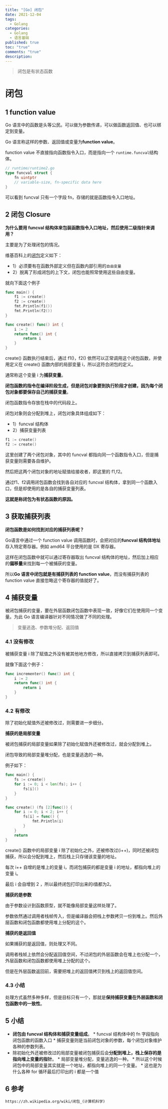 ```yaml
---
title: "[Go] 闭包"
date: 2021-12-04
tags:
  - Golang
categories:
  - Golang
  - 语言基础
published: true
toc: "true"
comments: "true"
description:
---
```

>闭包是有状态函数

<!--more-->

# 闭包

## 1 function value

Go 语言中的函数是头等公民。可以做为参数传递，可以做函数返回值、也可以绑定到变量。

Go 语言称这样的参数、返回值或变量为**function value**。

function value 不直接指向函数指令入口，而是指向一个 `runtime.funcval`结构体。

```go
// runtime/runtime2.go
type funcval struct {
	fn uintptr
	// variable-size, fn-specific data here
}
```

可以看到 funcval 只有一个字段 fn，存储的就是函数指令入口地址。

## 2 闭包 Closure

**为什么要用 funcval 结构体来包装函数指令入口地址，然后使用二级指针来调用？**

主要是为了处理闭包的情况。

维基百科上的[闭包]([https://zh.wikipedia.org/wiki/%E9%97%AD%E5%8C%85_(%E8%AE%A1%E7%AE%97%E6%9C%BA%E7%A7%91%E5%AD%A6)](https://zh.wikipedia.org/wiki/闭包_(计算机科学)))定义如下：

* 1）必须要有在函数外部定义但在函数内部引用的`自由变量`
* 2）脱离了形成闭包的上下文，闭包也能照常使用这些自由变量。

就向下面这个例子

```go
func main() {
	f1 := create()
	f2 := create()
	fmt.Println(f1())
	fmt.Println(f2())
}

func create() func() int {
	i := 2
	return func() int {
		return i
	}
}
```

create() 函数执行结束后，通过 f1()，f2() 依然可以正常调用这个闭包函数，并使用定义在 create() 函数内部的局部变量 i，所以这符合闭包的定义。

通常称这个变量 i 为**捕获变量**。



**闭包函数的指令在编译阶段生成，但是闭包对象要到执行阶段才创建，因为每个闭包对象都要保存自己的捕获变量**。

闭包函数指令存放在栈中的代码段上。

闭包对象则会分配到堆上，闭包对象具体组成如下：

* 1）funcval 结构体
* 2）捕获变量列表

```go
f1 := create()
f2 := create()
```

这里创建了两个闭包对象，其中的 funcval 都指向同一个函数指令入口，但是捕获变量则需要各自维护。

然后把这两个闭包对象的地址赋值给接收者，即这里的 f1,f2。

通过f1、f2调用闭包函数会找到各自对应的 funcval 结构体，拿到同一个函数入口，但是却使用的是各自的捕获变量列表。

**这就是称闭包为有状态函数的原因。**


## 3 获取捕获列表

**闭包函数是如何找到对应的捕获列表呢？**

Go语言中通过一个 function value 调用函数时，会把对应的**funcval 结构体地址**存入特定寄存器。例如 amd64 平台使用的是 DX 寄存器。

这样在闭包函数中就可以通过寄存器取出 funcval 结构体的地址，然后加上相应的**偏移量**来找到每一个被捕获的变量。



所以**Go 语言中闭包就是有捕获列表的 function value**，而没有捕获列表的 function value 直接忽略这个寄存器的值就好了。



## 4 捕获变量

被闭包捕获的变量，要在外层函数闭包函数中表现一致，好像它们在使用同一个变量。为此 Go 语言编译器针对不同情况做了不同的处理。

> 变量逃逸、参数堆分配、返回值



### 4.1 没有修改

被捕获变量 i 除了赋值之外没有被其他地方修改，所以直接拷贝到捕获列表即可。

就像下面这个例子：

```go
func incrementer() func() int {
	i := 2
	return func() int {
		return i
	}
}
```


### 4.2 有修改

除了初始化赋值外还被修改过，则需要进一步细分。

**捕获的是局部变量**

被闭包捕获的局部变量如果除了初始化赋值外还被修改过，就会分配到堆上。

闭包导致的局部变量堆分配，也是变量逃逸的一种。

例子如下：

```go
func main() {
	fs := create()
	for i := 0; i < len(fs); i++ {
		fs[i]()
	}
}

func create() (fs [2]func()) {
	for i := 0; i < 2; i++ {
		fs[i] = func() {
			fmt.Println(i)
		}
	}
	return
}
```

create() 函数中的局部变量 i 除了初始化之外，还被修改过(i++)，同时还被闭包捕获，所以会分配到堆上，然后栈上只存储该变量的地址。

每次 i++ 自增的是堆上的变量 i，而闭包捕获的都是变量 i 的地址，都指向堆上的变量 i。

最后 i 会自增到 2 ，所以最终闭包打印出来的i值都为2。

**捕获的是参数**

由于参数设计到函数原型，就不能像局部变量这样处理了。

参数依然通过调用者栈帧传入，但是编译器会把栈上参数拷贝一份到堆上。然后外层函数和闭包函数都使用堆上分配的这个。


**捕获的是返回值**

如果捕获的是返回值，则处理又不同。

调用者栈帧上依然会分配返回值空间，不过闭包的外层函数会在堆上也分配一个，外层函数和闭包函数都使用堆上分配的这个。

但是在外层函数返回前，需要把堆上的返回值拷贝到栈上的返回值空间。

### 4.3 小结

处理方式虽然多种多样，但是目标只有一个，那就是**保持捕获变量在外层函数和闭包函数中的一致性**。

## 5 小结

* **闭包由 funcval 结构体和捕获变量组成**。
	  * funcval 结构体中的 fn 字段指向闭包函数的函数入口
	  * 捕获变量则是当前闭包对象的参数，每个闭包对象维护各种的参数列表。
* 除初始化外还被修改过的局部变量被闭包捕获后会**分配到堆上，栈上保存的是指向堆上变量的指针**。
	  * 局部变量堆分配，变量逃逸的一种。
	  * 所以这个时候闭包中的局部变量其实就是一个地址，都指向堆上的同一个变量。
	  * 这也是为什么各种 for 循环最后打印出的 i 都是一个值

## 6 参考

`https://zh.wikipedia.org/wiki/闭包_(计算机科学)`